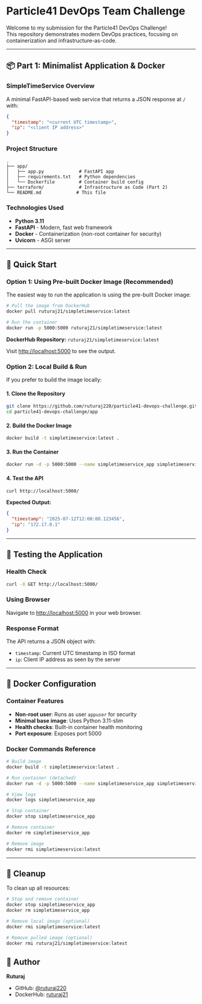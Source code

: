 # Particle41 DevOps Team Challenge

Welcome to my submission for the Particle41 DevOps Challenge!  
This repository demonstrates modern DevOps practices, focusing on containerization and infrastructure-as-code.

---

## 📦 Part 1: Minimalist Application & Docker

### SimpleTimeService Overview

A minimal FastAPI-based web service that returns a JSON response at `/` with:

```json
{
  "timestamp": "<current UTC timestamp>",
  "ip": "<client IP address>"
}
```

### Project Structure

```
.
├── app/
│   ├── app.py             # FastAPI app
│   ├── requirements.txt   # Python dependencies
│   └── Dockerfile         # Container build config
├── terraform/             # Infrastructure as Code (Part 2)
└── README.md             # This file
```

### Technologies Used

- **Python 3.11**
- **FastAPI** - Modern, fast web framework
- **Docker** - Containerization (non-root container for security)
- **Uvicorn** - ASGI server

---

## 🚀 Quick Start

### Option 1: Using Pre-built Docker Image (Recommended)

The easiest way to run the application is using the pre-built Docker image:

```bash
# Pull the image from DockerHub
docker pull ruturaj21/simpletimeservice:latest

# Run the container
docker run -p 5000:5000 ruturaj21/simpletimeservice:latest
```

**DockerHub Repository:** `ruturaj21/simpletimeservice:latest`

Visit [http://localhost:5000](http://localhost:5000) to see the output.

### Option 2: Local Build & Run

If you prefer to build the image locally:

#### 1. Clone the Repository

```bash
git clone https://github.com/ruturaj220/particle41-devops-challenge.git
cd particle41-devops-challenge/app
```

#### 2. Build the Docker Image

```bash
docker build -t simpletimeservice:latest .
```

#### 3. Run the Container

```bash
docker run -d -p 5000:5000 --name simpletimeservice_app simpletimeservice:latest
```

#### 4. Test the API

```bash
curl http://localhost:5000/
```

**Expected Output:**
```json
{
  "timestamp": "2025-07-12T12:00:00.123456",
  "ip": "172.17.0.1"
}
```

---

## 🧪 Testing the Application

### Health Check
```bash
curl -X GET http://localhost:5000/
```

### Using Browser
Navigate to [http://localhost:5000](http://localhost:5000) in your web browser.

### Response Format
The API returns a JSON object with:
- `timestamp`: Current UTC timestamp in ISO format
- `ip`: Client IP address as seen by the server

---

## 🐳 Docker Configuration

### Container Features
- **Non-root user**: Runs as user `appuser` for security
- **Minimal base image**: Uses Python 3.11-slim
- **Health checks**: Built-in container health monitoring
- **Port exposure**: Exposes port 5000

### Docker Commands Reference

```bash
# Build image
docker build -t simpletimeservice:latest .

# Run container (detached)
docker run -d -p 5000:5000 --name simpletimeservice_app simpletimeservice:latest

# View logs
docker logs simpletimeservice_app

# Stop container
docker stop simpletimeservice_app

# Remove container
docker rm simpletimeservice_app

# Remove image
docker rmi simpletimeservice:latest
```

---

## 🧹 Cleanup

To clean up all resources:

```bash
# Stop and remove container
docker stop simpletimeservice_app
docker rm simpletimeservice_app

# Remove local image (optional)
docker rmi simpletimeservice:latest

# Remove pulled image (optional)
docker rmi ruturaj21/simpletimeservice:latest
```


## 👤 Author

**Ruturaj**
- GitHub: [@ruturaj220](https://github.com/ruturaj220)
- DockerHub: [ruturaj21](https://hub.docker.com/u/ruturaj21)